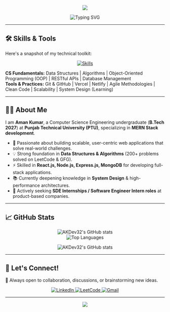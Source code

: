 <p align="center">
  <img src="https://capsule-render.vercel.app/api?type=waving&color=0:00b3ff,100:2af598&height=120&section=header&text=Hi!%20I'm%20Aman%20Kumar&fontSize=42&animation=fadeIn" />
</p>


<p align="center">
  <img src="https://readme-typing-svg.demolab.com?font=Fira+Code&pause=1000&color=00b3ff&center=true&vCenter=true&width=435&lines=Software+Development+Engineer+Intern;Full+Stack+MERN+Developer;DSA+Enthusiast" alt="Typing SVG" />
</p>

---

## 🛠 Skills & Tools

Here's a snapshot of my technical toolkit:

<p align="center">
  <a href="https://skillicons.dev">
    <img src="https://skillicons.dev/icons?i=js,html,css,react,nodejs,express,mongodb,git,linux,postman,vscode" alt="Skills" />
  </a>
</p>

**CS Fundamentals:** Data Structures | Algorithms | Object-Oriented Programming (OOP) | RESTful APIs | Database Management  
**Tools & Practices:** Git & GitHub | Vercel | Netlify | Agile Methodologies | Clean Code | Scalability | System Design (Learning)

---

## 👨‍💻 About Me

I am **Aman Kumar**, a Computer Science Engineering undergraduate (**B.Tech 2027**) at **Punjab Technical University (PTU)**, specializing in **MERN Stack development**.  

- 🚀 Passionate about building scalable, user-centric web applications that solve real-world challenges.  
- 💡 Strong foundation in **Data Structures & Algorithms** (200+ problems solved on LeetCode & GFG).  
- ⚡ Skilled in **React.js, Node.js, Express.js, MongoDB** for developing full-stack applications.  
- 📚 Currently deepening knowledge in **System Design** & high-performance architectures.  
- 🎯 Actively seeking **SDE Internships / Software Engineer Intern roles** at product-based companies.  

---

## 📈 GitHub Stats

<p align="center">
  <img src="https://github-readme-stats.vercel.app/api?username=AKDev32&show_icons=true&theme=radical" alt="AKDev32's GitHub stats" />
  <br>
  <img src="https://github-readme-stats.vercel.app/api/top-langs/?username=AKDev32&layout=compact&theme=radical" alt="Top Languages" />
  <br>
 
<p align="center">
  <img src="https://github-readme-stats.vercel.app/api?username=AKDev32&show_icons=true&theme=radical" alt="AKDev32's GitHub stats" />
</p>



---

## 🔗 Let's Connect!

💬 Always open to collaboration, discussions, or brainstorming new ideas.  

<p align="center">
  <a href="https://linkedin.com/in/aman32" target="_blank">
    <img src="https://img.shields.io/badge/LinkedIn-0A66C2?style=for-the-badge&logo=linkedin&logoColor=white" alt="LinkedIn" />
  </a>
  <a href="https://leetcode.com/Aman_LeetMind" target="_blank">
    <img src="https://img.shields.io/badge/LeetCode-FFA116?style=for-the-badge&logo=leetcode&logoColor=black" alt="LeetCode" />
  </a>
  <a href="mailto:amanku6936@gmail.com" target="_blank">
    <img src="https://img.shields.io/badge/Gmail-EA4335?style=for-the-badge&logo=gmail&logoColor=white" alt="Gmail" />
  </a>
</p>

---

<p align="center">
  <img src="https://capsule-render.vercel.app/api?type=waving&color=0:00b3ff,100:2af598&height=100&section=footer" />
</p>
